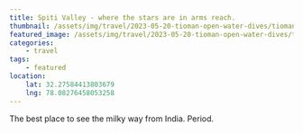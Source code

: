 ```yaml
---
title: Spiti Valley - where the stars are in arms reach.
thumbnail: /assets/img/travel/2023-05-20-tioman-open-water-dives/tioman_boat.jpeg
featured_image: /assets/img/travel/2023-05-20-tioman-open-water-dives/tioman_boat.jpeg
categories:
    - travel
tags:
    - featured
location:
    lat: 32.27584413803679
    lng: 78.08276458053258
---
```


The best place to see the milky way from India. Period.

<!--more-->

